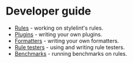 # Developer guide

- [Rules](/docs/developer-guide/rules.md) - working on stylelint's rules.
- [Plugins](/docs/developer-guide/plugins.md) - writing your own plugins.
- [Formatters](/docs/developer-guide/formatters.md) - writing your own formatters.
- [Rule testers](/docs/developer-guide/rule-testers.md) - using and writing rule testers.
- [Benchmarks](/docs/developer-guide/benchmarks.md) - running benchmarks on rules.
